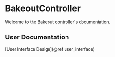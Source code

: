 # BakeoutController
Welcome to the Bakeout controller's documentation.

## User Documentation

[User Interface Design](@ref user_interface)